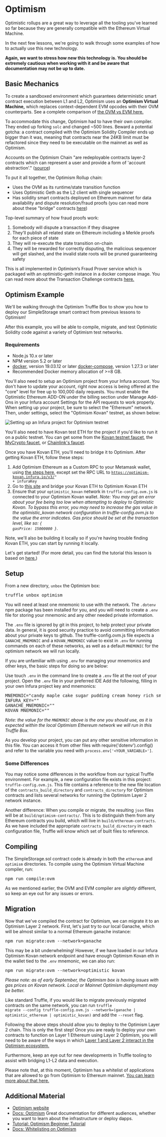 # Optimism

Optimistic rollups are a great way to leverage all the tooling you've learned so far because they are generally compatible with the Ethereum Virtual Machine.

In the next few lessons, we're going to walk through some examples of how to actually use this new technology.

**Again, we want to stress how new this technology is. You should be extremely cautious when working with it and be aware that documentation may not be up to date.**

## Basic Mechanics

To create a sandboxed environment which guarantees deterministic smart contract execution between L1 and L2, Optimism uses an **Optimism Virtual Machine,** which replaces context-dependent EVM opcodes with their OVM counterparts. See a complete comparison of <a href="https://community.optimism.io/docs/protocol/evm-comparison.html" target="_blank" rel="noopener noreferrer">the OVM vs EVM here.</a>

To accommodate this change, Optimism had to have their own compiler. They ended up forking `solc` and changed ~500 lines. Beward a potential gotcha: a contract compiled with the Optimism Solidity Compiler ends up bigger than it was, meaning that contracts near the 24KB limit must be refactored since they need to be executable on the mainnet as well as Optimism.

Accounts on the Optimism Chain "are redeployable contracts layer-2 contracts which can represent a user and provide a form of 'account abstraction'." (<a href="https://community.optimism.io/docs/protocol/protocol.html#account-contracts" target="_blank" rel="noopener noreferrer">source</a>)

To put it all together, the Optimism Rollup chain:
- Uses the OVM as its runtime/state transition function
- Uses Optimistic Geth as the L2 client with single sequencer
- Has solidity smart contracts deployed on Ethereum mainnet for data availability and dispute resolution/fraud proofs (you can read more about these "bridge" contracts <a href="https://community.optimism.io/docs/protocol/protocol.html#bridge-contracts" target="_blank" rel="noopener noreferrer">here</a>)

Top-level summary of how fraud proofs work: 
1. Somebody will dispute a transaction if they disagree
2. They’ll publish all related state on Ethereum including a Merkle proofs for each piece of state
3. They will re-execute the state transition on-chain
4. They will be rewarded for correctly disputing, the malicious sequencer will get slashed, and the invalid state roots will be pruned guaranteeing safety

This is all implemented in Optimism’s Fraud Prover service which is packaged with an optimistic-geth instance in a docker compose image. You can read more about the Transaction Challenge contracts <a href="https://community.optimism.io/docs/protocol/protocol.html#transaction-challenge-contracts" target="_blank" rel="noopener noreferrer">here.</a>

## Optimism Example

We'll be walking through the Optimism Truffle Box to show you how to deploy our SimpleStorage smart contract from previous lessons to Optimism!

After this example, you will be able to compile, migrate, and test Optimistic Solidity code against a variety of Optimism test networks.

### Requirements

- Node.js 10.x or later
- NPM version 5.2 or later
- <a href="https://docs.docker.com/get-docker/" target="_blank" rel="noopener noreferrer">docker</a>, version 19.03.12 or later
<a href="https://docs.docker.com/compose/install/" target="_blank" rel="noopener noreferrer">docker-compose</a>, version 1.27.3 or later
- Recommended Docker memory allocation of >=8 GB.

You'll also need to setup an Optimism project from your Infura account. You don't have to update your account, right now access is being offered at the "core" level for free up to 100,000 daily requests. You must enable the Optimistic Ethereum ADD-ON under the billing section under Manage Add-Ons in your Infura account Settings for the API requests to work properly. When setting up your project, be sure to select the "Ethereum" network. Then, under settings, select the "Optimism Kovan" testnet, as shown below:

![Setting up an Infura project for Optimism testnet](../../../img/S08/optimism-tutorial-1.png)

You'll also need to have Kovan test ETH for the project if you'd like to run it on a public testnet. You can get some from the <a href="https://github.com/kovan-testnet/faucet" target="_blank" rel="noopener noreferrer">Kovan testnet faucet</a>, the <a href="https://app.mycrypto.com/faucet" target="_blank" rel="noopener noreferrer">MyCrypto faucet</a>, or <a href="https://faucets.chain.link" target="_blank" rel="noopener noreferrer">Chainlink's faucet</a>.

Once you have Kovan ETH, you'll need to bridge it to Optimism. After getting Kovan ETH, follow these steps:

1. Add Optimism Ethereum as a Custom RPC to your Metamask wallet, using <a href="https://community.optimism.io/docs/developers/metamask.html#connecting-manually" target="_blank" rel="noopener noreferrer">the steps here,</a> except set the RPC URL to <code>https://optimism-kovan.infura.io/v3/" + infuraKey</code>
2. Go to <a href="https://gateway.optimism.io/" target="_blank" rel="noopener noreferrer">this site</a> and bridge your Kovan ETH to Optimism Kovan ETH
3. Ensure that your <code>optimistic_kovan</code> network in <code>truffle-config.ovm.js</code> is connected to your Optimism Kovan wallet.
<i>Note: You may get an error about your fee being too low when attempting to deploy to Optimistic Kovan. To bypass this error, you may need to increase the gas value in the optimistic_kovan network configuration in truffle-config.ovm.js to the value the error indicates. Gas price should be set at the transaction level, like so: <code>{ gasPrice: 15000000 }</code>.</i>

Note, we'll also be building it locally so if you're having trouble finding Kovan ETH, you can start by running it locally.

Let's get started! (For more detail, you can find the tutorial this lesson is based on <a href="https://www.trufflesuite.com/boxes/optimism" target="_blank" rel="noopener noreferrer">here.</a>)

## Setup

From a new directory, `unbox` the Optimism box:

<pre>truffle unbox optimism</pre>

You will need at least one mnemonic to use with the network. The <code>.dotenv</code> npm package has been installed for you, and you will need to create a <code>.env</code> file for storing your mnemonic and any other needed private information.

The <code>.env</code> file is ignored by git in this project, to help protect your private data. In general, it is good security practice to avoid committing information about your private keys to github. The truffle-config.ovm.js file expects a <code>GANACHE_MNEMONIC</code> and a <code>KOVAN_MNEMONIC</code> value to exist in <code>.env</code> for running commands on each of these networks, as well as a default <code>MNEMONIC</code> for the optimism network we will run locally.

If you are unfamiliar with using <code>.env</code> for managing your mnemonics and other keys, the basic steps for doing so are below:

Use touch <code>.env</code> in the command line to create a <code>.env</code> file at the root of your project.
Open the <code>.env</code> file in your preferred IDE
Add the following, filling in your own Infura project key and mnemonics:
<pre>
MNEMONIC="candy maple cake sugar pudding cream honey rich smooth crumble sweet treat"
INFURA_KEY="<Your Infura Project ID>"
GANACHE_MNEMONIC="<Your Ganache Mnemonic>"
KOVAN_MNEMONIC="<Your Kovan Mnemonic>"
</pre>
<i>Note: the value for the <code>MNEMONIC</code> above is the one you should use, as it is expected within the local Optimism Ethereum network we will run in this Truffle Box.</i>

As you develop your project, you can put any other sensitive information in this file. You can access it from other files with require('dotenv').config() and refer to the variable you need with <code>process.env['<YOUR_VARIABLE>']</code>.

### Some Differences

You may notice some differences in the workflow from our typical Truffle environment. For example, a new configuration file exists in this project: <code>truffle-config.ovm.js</code>. This file contains a reference to the new file location of the <code>contracts_build_directory</code> and <code>contracts_directory</code> for Optimism contracts and lists several networks for running the Optimism Layer 2 network instance.

Another difference: When you compile or migrate, the resulting <code>json</code> files will be at <code>build/optimism-contracts/</code>. This is to distinguish them from any Ethereum contracts you build, which will live in <code>build/ethereum-contracts</code>. As we have included the appropriate <code>contracts_build_directory</code> in each configuration file, Truffle will know which set of built files to reference.

## Compiling

The SimpleStorage.sol contract code is already in both the <code>ethereum</code> and <code>optimism</code> directories. To compile using the Optimism Virtual Machine compiler, run:

<pre>npm run compile:ovm</pre>

As we mentioned earlier, the OVM and EVM compiler are *slightly* different, so keep an eye out for any issues or errors.

## Migration

Now that we've compiled the contract for Optimism, we can migrate it to an Optimism Layer 2 network. First, let's just try to our local Ganache, which will be almost similar to a normal Ethereum ganache instance:

<pre>npm run migrate:ovm --network=ganache</pre>

This may be a bit underwhelming! However, if we have loaded in our Infura Optimism Kovan network endpoint and have enough Optimism Kovan eth in the wallet tied to the `.env` mnemonic, we can also run:

<pre>npm run migrate:ovm --network=optimistic_kovan</pre>

*Please note: as of early September, the Optimism box is having issues with gas prices on Kovan network. Local or Mainnet Optimism deployment may be better.*

Like standard Truffle, if you would like to migrate previously migrated contracts on the same network, you can run <code>truffle migrate --config truffle-config.ovm.js --network=(ganache | optimistic_ethereum | optimistic_kovan)</code> and add the <code>--reset</code> flag.

Following the above steps should allow you to deploy to the Optimism Layer 2 chain. This is only the first step! Once you are ready to deploy your own contracts to function on Layer 1 Ethereum using Layer 2 Optimism, you will need to be aware of the ways in which <a href="https://community.optimism.io/docs/developers/bridge/standard-bridge.html" target="_blank" rel="noopener noreferrer">Layer 1 and Layer 2 interact in the Optimism ecosystem.</a>

Furthermore, keep an eye out for new developments in Truffle tooling to assist with bridging L1-L2 data and execution. 

Please note that, at this moment, Optimism has a whitelist of applications that are allowed to go from Optimism to Ethereum mainnet. <a href="https://community.optimism.io/docs/developers/l2/deploy.html" target="_blank" rel="noopener noreferrer">You can learn more about that here.</a>

## Additional Material
- <a href="https://optimism.io" target="_blank" rel="noopener noreferrer">Optimism website</a>
- <a href="https://community.optimism.io/docs/" target="_blank" rel="noopener noreferrer">Docs: Optimism</a> Great documentation for different audiences, whether you want to learn about the infrastructure or deploy dapps.
- <a href="https://github.com/ethereum-optimism/optimism-tutorial/blob/main/README.md" target="_blank" rel="noopener noreferrer">Tutorial: Optimism Beginner Tutorial</a>
- <a href="https://community.optimism.io/docs/developers/l2/deploy.html" target="_blank" rel="noopener noreferrer">Docs: Whitelisting on Optimism</a>
